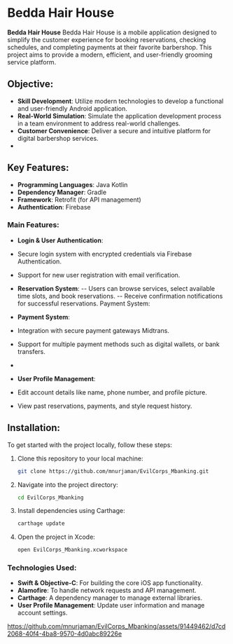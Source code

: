 # Bedda Hair House

**Bedda Hair House** Bedda Hair House is a mobile application designed to simplify the customer experience for booking reservations, checking schedules, and completing payments at their favorite barbershop. This project aims to provide a modern, efficient, and user-friendly grooming service platform.

## Objective:
- **Skill Development**: Utilize modern technologies to develop a functional and user-friendly Android application.
- **Real-World Simulation**: Simulate the application development process in a team environment to address real-world challenges.
- **Customer Convenience**: Deliver a secure and intuitive platform for digital barbershop services.
- 
## Key Features:
- **Programming Languages**: Java Kotlin
- **Dependency Manager**: Gradle
- **Framework**: Retrofit (for API management)
- **Authentication**: Firebase

### Main Features:
- **Login & User Authentication**:
 - Secure login system with encrypted credentials via Firebase Authentication.
 - Support for new user registration with email verification.

- **Reservation System**:
-- Users can browse services, select available time slots, and book reservations.
-- Receive confirmation notifications for successful reservations.
Payment System:
 
- **Payment System**: 
- Integration with secure payment gateways Midtrans.
- Support for multiple payment methods such as digital wallets, or bank transfers.
- 
- **User Profile Management**:
- Edit account details like name, phone number, and profile picture.
- View past reservations, payments, and style request history.


## Installation:
To get started with the project locally, follow these steps:

1. Clone this repository to your local machine:
   ```bash
   git clone https://github.com/mnurjaman/EvilCorps_Mbanking.git
2. Navigate into the project directory:
   ```bash
   cd EvilCorps_Mbanking
4. Install dependencies using Carthage:
   ```bash
   carthage update
6. Open the project in Xcode:
   ```bash
   open EvilCorps_Mbanking.xcworkspace

### Technologies Used:
- **Swift & Objective-C**: For building the core iOS app functionality.
- **Alamofire**: To handle network requests and API management.
- **Carthage**: A dependency manager to manage external libraries.
- **User Profile Management**: Update user information and manage account settings.

https://github.com/mnurjaman/EvilCorps_Mbanking/assets/91449462/d7cd2068-40f4-4ba8-9570-4d0abc89226e


